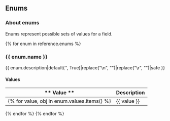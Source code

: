 ## Enums

### About enums
Enums represent possible sets of values for a field.

{% for enum in reference.enums %}
### {{ enum.name }}
{{ enum.description|default('', True)|replace("\n", "")|replace("\r", "")|safe }}

#### Values

| ** Value ** | **Description** | 
|-------------|--------------------|
{% for value, obj in enum.values.items() %}| {{ value }} | {{ obj.description|default('', True)|replace("\n", "")|replace("\r", "")|safe }} | 
{% endfor %}
{% endfor %}  
